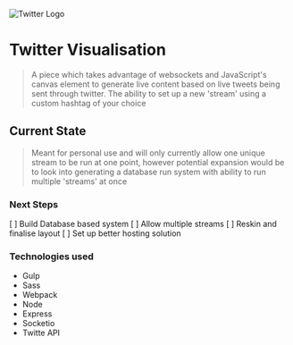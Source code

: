 ![Twitter Logo](https://github.com/JDumontSigma/twitter_dashboard/tree/master/src/assets/img/sigma-logo-alt.svg)
# Twitter Visualisation 
> A piece which takes advantage of websockets and JavaScript's canvas element to generate live content based on live tweets being sent through twitter. The ability to set up a new 'stream' using a custom hashtag of your choice

## Current State
> Meant for personal use and will only currently allow one unique stream to be run at one point, however potential expansion would be to look into generating a database run system with ability to run multiple 'streams' at once

### Next Steps
[ ]  Build Database based system
[ ]  Allow multiple streams
[ ]  Reskin and finalise layout
[ ]  Set up better hosting solution

### Technologies used
* Gulp
* Sass
* Webpack
* Node
* Express
* Socketio
* Twitte API

